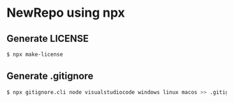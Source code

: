 # NewRepo using npx

## Generate LICENSE

```sh
$ npx make-license
```

## Generate .gitignore

```sh
$ npx gitignore.cli node visualstudiocode windows linux macos >> .gitignore
```
